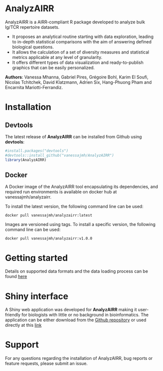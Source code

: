 # AnalyzAIRR

AnalyzAIRR is a AIRR-compliant R package developed to analyze bulk Ig/TCR repertoire datasets.

- It proposes an analytical routine starting with data exploration, leading to in-depth statistical comparisons with the aim of answering defined biological questions.
- It allows the calculation of a set of diversity measures and statistical metrics applicable at any level of granularity.
- It offers different types of data visualization and ready-to-publish graphics that can be easily personalized.

**Authors**: Vanessa Mhanna, Gabriel Pires, Grégoire Bohl, Karim El Soufi, Nicolas Tchitchek, David Klatzmann, Adrien Six, Hang-Phuong Pham and Encarnita Mariotti-Ferrandiz.

# Installation
## Devtools

The latest release of **AnalyzAIRR** can be installed from Github using **devtools**:
```r
#install.packages("devtools")  
#devtools::install_github("vanessajmh/AnalyzAIRR")
library(AnalyzAIRR)
```
## Docker
A Docker image of the AnalyzAIRR tool encapsulating its dependencies, and required run environments is available on docker hub at vanessajmh/analyzairr.

To install the latest version, the following command line can be used:
```
docker pull vanessajmh/analyzairr:latest
```
Images are versioned using tags. To install a specific version,  the following command line can be used:

```
docker pull vanessajmh/analyzairr:v1.0.0
```

# Getting started

Details on supported data formats and the data loading process can be found [here](https://vanessajmh.github.io/AnalyzAIRR.github.io)

# Shiny interface

A Shiny web application was developed for **AnalyzAIRR** making it user-friendly for biologists with little or no background in bioinformatics.
The application can be either download from the [Github repository](https://github.com/vanessajmh/Shiny-AnalyzAIRR.git) or used directly at this [link](https://analyzairr.shinyapps.io/shiny-analyzairr/)

# Support

For any questions regarding the installation of AnalyzAIRR, bug reports or feature requests, please submit an issue.


